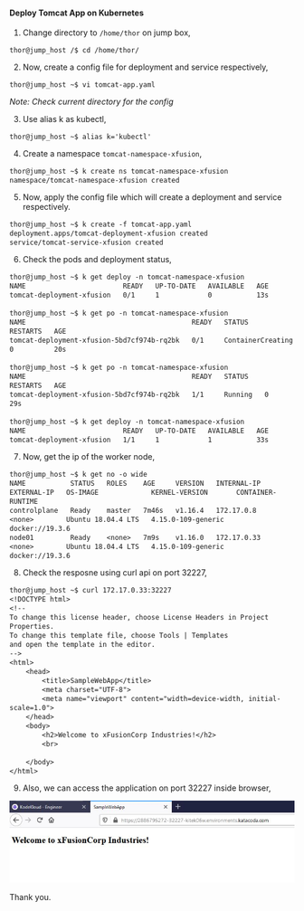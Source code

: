 #### Deploy Tomcat App on Kubernetes

1. Change directory to `/home/thor` on jump box,

```
thor@jump_host /$ cd /home/thor/
```

2. Now, create a config file for deployment and service respectively,

```
thor@jump_host ~$ vi tomcat-app.yaml
```
*Note: Check current directory for the config*

3. Use alias k as kubectl,

```
thor@jump_host ~$ alias k='kubectl'
```

4. Create a namespace `tomcat-namespace-xfusion`,

```
thor@jump_host ~$ k create ns tomcat-namespace-xfusion
namespace/tomcat-namespace-xfusion created
```

5. Now, apply the config file which will create a deployment and service respectively.

```
thor@jump_host ~$ k create -f tomcat-app.yaml
deployment.apps/tomcat-deployment-xfusion created
service/tomcat-service-xfusion created
```

6. Check the pods and deployment status,

```
thor@jump_host ~$ k get deploy -n tomcat-namespace-xfusion
NAME                        READY   UP-TO-DATE   AVAILABLE   AGE
tomcat-deployment-xfusion   0/1     1            0           13s

thor@jump_host ~$ k get po -n tomcat-namespace-xfusion
NAME                                         READY   STATUS              RESTARTS   AGE
tomcat-deployment-xfusion-5bd7cf974b-rq2bk   0/1     ContainerCreating   0          20s

thor@jump_host ~$ k get po -n tomcat-namespace-xfusion
NAME                                         READY   STATUS    RESTARTS   AGE
tomcat-deployment-xfusion-5bd7cf974b-rq2bk   1/1     Running   0          29s

thor@jump_host ~$ k get deploy -n tomcat-namespace-xfusion
NAME                        READY   UP-TO-DATE   AVAILABLE   AGE
tomcat-deployment-xfusion   1/1     1            1           33s
```

7. Now, get the ip of the worker node,

```
thor@jump_host ~$ k get no -o wide
NAME           STATUS   ROLES    AGE     VERSION   INTERNAL-IP   EXTERNAL-IP   OS-IMAGE             KERNEL-VERSION       CONTAINER-RUNTIME
controlplane   Ready    master   7m46s   v1.16.4   172.17.0.8    <none>        Ubuntu 18.04.4 LTS   4.15.0-109-generic   docker://19.3.6
node01         Ready    <none>   7m9s    v1.16.0   172.17.0.33   <none>        Ubuntu 18.04.4 LTS   4.15.0-109-generic   docker://19.3.6
```

8. Check the resposne using curl api on port 32227,

```
thor@jump_host ~$ curl 172.17.0.33:32227
<!DOCTYPE html>
<!--
To change this license header, choose License Headers in Project Properties.
To change this template file, choose Tools | Templates
and open the template in the editor.
-->
<html>
    <head>
        <title>SampleWebApp</title>
        <meta charset="UTF-8">
        <meta name="viewport" content="width=device-width, initial-scale=1.0">
    </head>
    <body>
        <h2>Welcome to xFusionCorp Industries!</h2>
        <br>

    </body>
</html>
```

9. Also, we can access the application on port 32227 inside browser,

![Simple Tomcat App](/images/TomcatSampleWebApp.JPG)

Thank you.
